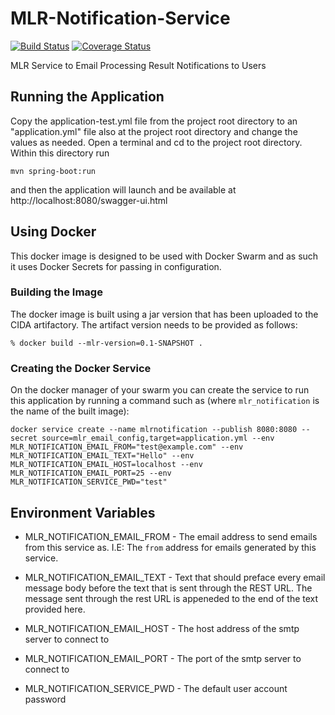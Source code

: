 # MLR-Notification-Service
[![Build Status](https://travis-ci.org/USGS-CIDA/MLR-Notification-Service.svg?branch=master)](https://travis-ci.org/USGS-CIDA/MLR-Notification-Service) [![Coverage Status](https://coveralls.io/repos/github/USGS-CIDA/MLR-Notification-Service/badge.svg?branch=master)](https://coveralls.io/github/USGS-CIDA/MLR-Notification-Service?branch=master)


MLR Service to Email Processing Result Notifications to Users

## Running the Application
Copy the application-test.yml file from the project root directory to an "application.yml" file also at the project root directory and change the values as needed.
Open a terminal and cd to the project root directory. Within this directory run 
```
mvn spring-boot:run
``` 
and then the application will launch and be available at http://localhost:8080/swagger-ui.html

## Using Docker
This docker image is designed to be used with Docker Swarm and as such it uses Docker Secrets for passing in configuration.

### Building the Image
The docker image is built using a jar version that has been uploaded to the CIDA artifactory. The artifact version needs to be provided as follows:
```
% docker build --mlr-version=0.1-SNAPSHOT .
```

### Creating the Docker Service
On the docker manager of your swarm you can create the service to run this application by running a command such as (where `mlr_notification` is the name of the built image):
```
docker service create --name mlrnotification --publish 8080:8080 --secret source=mlr_email_config,target=application.yml --env MLR_NOTIFICATION_EMAIL_FROM="test@example.com" --env MLR_NOTIFICATION_EMAIL_TEXT="Hello" --env MLR_NOTIFICATION_EMAIL_HOST=localhost --env MLR_NOTIFICATION_EMAIL_PORT=25 --env MLR_NOTIFICATION_SERVICE_PWD="test"
```

## Environment Variables
* MLR_NOTIFICATION_EMAIL_FROM - The email address to send emails from this service as. I.E: The `from` address for emails generated by this service.

* MLR_NOTIFICATION_EMAIL_TEXT - Text that should preface every email message body before the text that is sent through the REST URL. The message sent through the rest URL is appeneded to the end of the text provided here.

* MLR_NOTIFICATION_EMAIL_HOST - The host address of the smtp server to connect to

* MLR_NOTIFICATION_EMAIL_PORT - The port of the smtp server to connect to

* MLR_NOTIFICATION_SERVICE_PWD - The default user account password